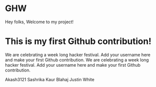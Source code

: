 # GHW

Hey folks,
Welcome to my project!

# This is my first Github contribution!

We are celebrating a week long hacker festival. Add your username here and make your first Github contribution.
We are celebrating a week long hacker festival. Add your username here and make your first Github contribution.

Akash3121
Sashrika Kaur
Blahaj
Justin White
